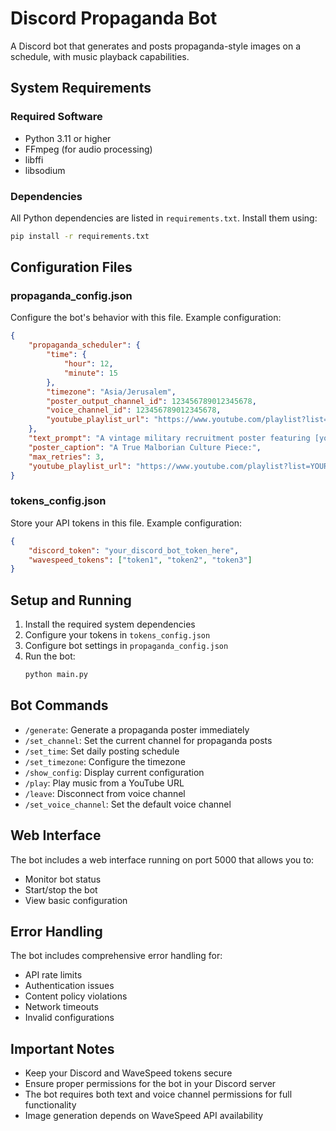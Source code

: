 # Discord Propaganda Bot

A Discord bot that generates and posts propaganda-style images on a schedule, with music playback capabilities.

## System Requirements

### Required Software
- Python 3.11 or higher
- FFmpeg (for audio processing)
- libffi
- libsodium

### Dependencies
All Python dependencies are listed in `requirements.txt`. Install them using:
```bash
pip install -r requirements.txt
```

## Configuration Files

### propaganda_config.json
Configure the bot's behavior with this file. Example configuration:
```json
{
    "propaganda_scheduler": {
        "time": {
            "hour": 12,
            "minute": 15
        },
        "timezone": "Asia/Jerusalem",
        "poster_output_channel_id": 123456789012345678,
        "voice_channel_id": 123456789012345678,
        "youtube_playlist_url": "https://www.youtube.com/playlist?list=YOUR_PLAYLIST_ID"
    },
    "text_prompt": "A vintage military recruitment poster featuring [your description]",
    "poster_caption": "A True Malborian Culture Piece:",
    "max_retries": 3,
    "youtube_playlist_url": "https://www.youtube.com/playlist?list=YOUR_PLAYLIST_ID"
}
```

### tokens_config.json
Store your API tokens in this file. Example configuration:
```json
{
    "discord_token": "your_discord_bot_token_here",
    "wavespeed_tokens": ["token1", "token2", "token3"]
}
```

## Setup and Running

1. Install the required system dependencies
2. Configure your tokens in `tokens_config.json`
3. Configure bot settings in `propaganda_config.json`
4. Run the bot:
   ```bash
   python main.py
   ```

## Bot Commands

- `/generate`: Generate a propaganda poster immediately
- `/set_channel`: Set the current channel for propaganda posts
- `/set_time`: Set daily posting schedule
- `/set_timezone`: Configure the timezone
- `/show_config`: Display current configuration
- `/play`: Play music from a YouTube URL
- `/leave`: Disconnect from voice channel
- `/set_voice_channel`: Set the default voice channel

## Web Interface

The bot includes a web interface running on port 5000 that allows you to:
- Monitor bot status
- Start/stop the bot
- View basic configuration

## Error Handling

The bot includes comprehensive error handling for:
- API rate limits
- Authentication issues
- Content policy violations
- Network timeouts
- Invalid configurations

## Important Notes

- Keep your Discord and WaveSpeed tokens secure
- Ensure proper permissions for the bot in your Discord server
- The bot requires both text and voice channel permissions for full functionality
- Image generation depends on WaveSpeed API availability